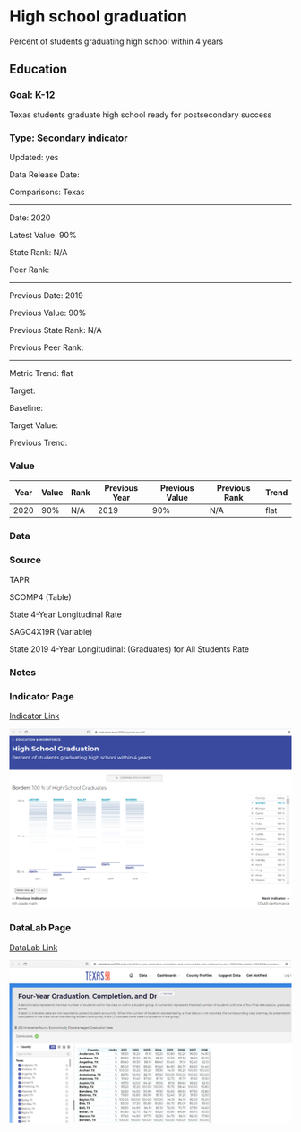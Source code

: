 # High school graduation

Percent of students graduating high school within 4 years

## Education

### Goal: K-12

Texas students graduate high school ready for postsecondary success

### Type: Secondary indicator

Updated: yes

Data Release Date: 

Comparisons: Texas

----

Date: 2020

Latest Value: 90% 

State Rank: N/A

Peer Rank: 

----

Previous Date: 2019

Previous Value: 90%

Previous State Rank: N/A

Previous Peer Rank: 

----
Metric Trend: flat

Target: 

Baseline: 

Target Value: 

Previous Trend: 



### Value

| Year |  Value      | Rank     | Previous Year   | Previous Value | Previous Rank | Trend | 
| ----------- | ----------- | ----------- | ----------- | ----------- | ----------- | -----------|
|   2020      | 90%       |     N/A      |    2019     |    90%     | N/A          | flat   |

### Data


### Source
TAPR

SCOMP4 (Table)

State 4-Year Longitudinal Rate

SAGC4X19R (Variable)

State 2019 4-Year Longitudinal: (Graduates) for All Students Rate


### Notes

### Indicator Page

[Indicator Link](https://indicators.texas2036.org/indicator/40)

![Indicator](./images/indicator_grads.PNG)


### DataLab Page

[DataLab Link](https://datalab.texas2036.org/iwztwdf/four-year-graduation-completion-and-dropout-data-class-of-texas?county=1000010&variable=1005480&accesskey=dxanhyf)


![Indicator](./images/datalab_grads.PNG)
